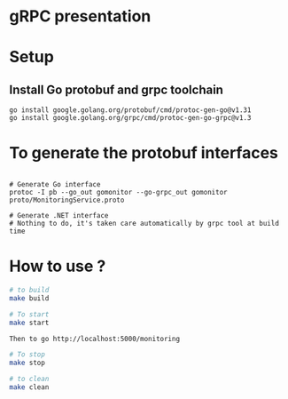 # gRPC presentation

# Setup

## Install Go protobuf and grpc toolchain

```shell
go install google.golang.org/protobuf/cmd/protoc-gen-go@v1.31
go install google.golang.org/grpc/cmd/protoc-gen-go-grpc@v1.3
```

# To generate the protobuf interfaces

```shell

# Generate Go interface
protoc -I pb --go_out gomonitor --go-grpc_out gomonitor proto/MonitoringService.proto

# Generate .NET interface
# Nothing to do, it's taken care automatically by grpc tool at build time
```

# How to use ?

```sh
# to build
make build
```

```sh
# To start
make start

Then to go http://localhost:5000/monitoring
```

```sh
# To stop
make stop
```

```sh
# to clean
make clean
```